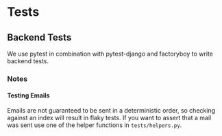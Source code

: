 # Tests

## Backend Tests

We use pytest in combination with pytest-django and factoryboy to write backend
tests.

### Notes

#### Testing Emails

Emails are not guaranteed to be sent in a deterministic order, so checking
against an index will result in flaky tests. If you want to assert
that a mail was sent use one of the helper functions in `tests/helpers.py`.
